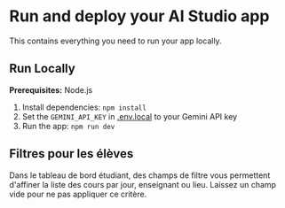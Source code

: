 # Run and deploy your AI Studio app

This contains everything you need to run your app locally.

## Run Locally

**Prerequisites:**  Node.js


1. Install dependencies:
   `npm install`
2. Set the `GEMINI_API_KEY` in [.env.local](.env.local) to your Gemini API key
3. Run the app:
   `npm run dev`

## Filtres pour les élèves

Dans le tableau de bord étudiant, des champs de filtre vous permettent d'affiner la liste des cours par jour, enseignant ou lieu. Laissez un champ vide pour ne pas appliquer ce critère.
